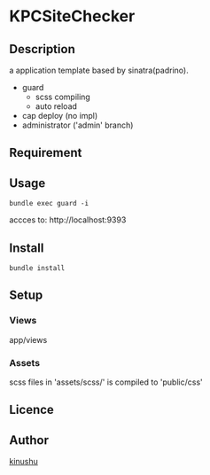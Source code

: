 KPCSiteChecker
===

## Description

a application template based by sinatra(padrino).

+ guard
    * scss compiling
    * auto reload
+ cap deploy (no impl)
+ administrator ('admin' branch)

## Requirement

## Usage

```
bundle exec guard -i
```

accces to:
http://localhost:9393

## Install

```
bundle install
```

## Setup

### Views

app/views

### Assets

scss files in 'assets/scss/' is compiled to 'public/css'

## Licence

## Author

[kinushu](https://github.com/kinushu)